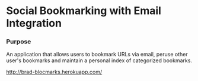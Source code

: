 # Social Bookmarking with Email Integration

### Purpose

An application that allows users to bookmark URLs via email, peruse other user's bookmarks and maintain a personal index of categorized bookmarks.

http://brad-blocmarks.herokuapp.com/